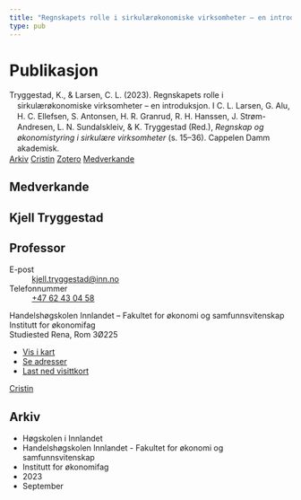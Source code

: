 ```yaml
---
title: "Regnskapets rolle i sirkulærøkonomiske virksomheter – en introduksjon"
type: pub
---
```

<h1>Publikasjon</h1>
<article id="csl-bib-container-ZR48G5NS" class="csl-bib-container">
  <div class="csl-bib-body" style="line-height: 1.35; padding-left: 1em; text-indent:-1em;">
  <div class="csl-entry">Tryggestad, K., &amp; Larsen, C. L. (2023). Regnskapets rolle i sirkul&#xE6;r&#xF8;konomiske virksomheter &#x2013; en introduksjon. I C. L. Larsen, G. Alu, H. C. Ellefsen, S. Antonsen, H. R. Granrud, R. H. Hanssen, J. Str&#xF8;m-Andresen, L. N. Sundalskleiv, &amp; K. Tryggestad (Red.), <i>Regnskap og &#xF8;konomistyring i sirkul&#xE6;re virksomheter</i> (s. 15&#x2013;36). Cappelen Damm akademisk.</div>
</div>
  <div class="csl-bib-buttons">
    <a href="#taxonomy-article-ZR48G5NS" class="csl-bib-button">Arkiv</a>
    <a href="https://app.cristin.no/results/show.jsf?id=2175208" alt="Cristin URL" class="csl-bib-button">Cristin</a>
    <a href="http://zotero.org/groups/5022929/items/ZR48G5NS" alt="Zotero URL" class="csl-bib-button">Zotero</a>
    <a href="#contributors-article-ZR48G5NS" class="csl-bib-button">Medverkande</a>
  </div>
  <div id="csl-bib-meta-container-ZR48G5NS"></div>
</article>
<div id="csl-bib-meta-ZR48G5NS" class="csl-bib-meta">
  <article id="contributors-article-ZR48G5NS" class="contributors-article">
    <h1>Medverkande</h1>
    <div class="personas">
<div class="vrtx-hinn-person-card">
<div class="photo">
<i class="lar la-user-circle missing-person"></i>
</div>
<div class="info">
<hgroup><h1>Kjell Tryggestad</h1>
<h2>Professor</h2>
</hgroup><dl>
<dt>E-post</dt>
<dd>
<a href="mailto:kjell.tryggestad@inn.no">kjell.tryggestad@inn.no</a>
</dd>
<dt>Telefonnummer</dt>
<dd><a href="tel:+4762430458">
+47 62 43 04 58
</a></dd>
</dl>
<p>
Handelshøgskolen Innlandet – Fakultet for økonomi og samfunnsvitenskap<br>
Institutt for økonomifag<br>
Studiested Rena,
Rom 3Ø225
</p>
<ul class="vrtx-hinn-links">
<li><a href="https://www.google.com/maps?q=61.13620,11.37454">Vis i kart</a></li>
<li><a href="https://www.inn.no/finn-en-ansatt/kjell-tryggestad.html#vrtx-hinn-addresses">Se adresser</a></li>
<li><a href="https://www.inn.no/finn-en-ansatt/kjell-tryggestad.html?vrtx=vcf">Last ned visittkort</a></li>
</ul>
</div>
</div>
<a href="https://app.cristin.no/persons/show.jsf?id=648685" alt="Cristin URL" class="personas-cristin">Cristin</a>
</div>
  </article>
  <article id="taxonomy-article-ZR48G5NS" class="taxonomy-article">
    <h1>Arkiv</h1>
    <ul>
      <li>Høgskolen i Innlandet</li>
      <li>Handelshøgskolen Innlandet - Fakultet for økonomi og samfunnsvitenskap</li>
      <li>Institutt for økonomifag</li>
      <li>2023</li>
      <li>September</li>
    </ul>
  </article>
</div>
